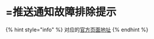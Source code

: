 # =推送通知故障排除提示

{% hint style="info" %}
对应的[官方页面地址](https://contributing.bitwarden.com/architecture/mobile-clients/ios/push-notification-troubleshooting)
{% endhint %}
